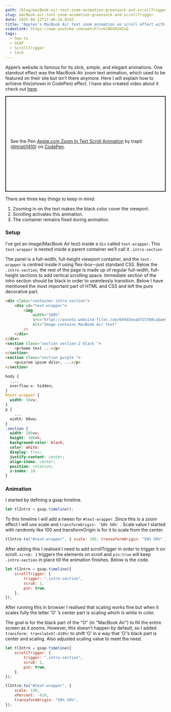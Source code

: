 ```yaml
---
path: /blog/macBook-air-text-zoom-animation-greensock-and-scrollTrigger/
slug: macBook-air-text-zoom-animation-greensock-and-scrollTrigger
date: 2025-04-12T17:46:24.033Z
title: "Apples's MacBook Air text zoom animation on scroll effect with GreenSock & ScrollTrigger"
videolink: https://www.youtube.com/watch?v=kl0GSH2mIsQ
tags:
  - how-to
  - GSAP
  - ScrollTrigger
  - tech
---
```


Apple’s website is famous for its slick, simple, and elegant animations. One standout effect was the MacBook Air zoom text animation, which used to be featured on their site but isn’t there anymore. Here I will explain how to achieve this(shown in CodePen) effect. I have also created video about it check out [here](https://youtu.be/QmGHzZETBgA?si=IxOBaqOomkfg1HRi).

<p class="codepen" data-height="300" data-slug-hash="QWJvxRE" data-pen-title="Apple.com Zoom In Text Scroll Animation" data-user="tripti1410" style="height: 300px; box-sizing: border-box; display: flex; align-items: center; justify-content: center; border: 2px solid; margin: 1em 0; padding: 1em;">
  <span>See the Pen <a href="https://codepen.io/tripti1410/pen/QWJvxRE">
  Apple.com Zoom In Text Scroll Animation</a> by trapti (<a href="https://codepen.io/tripti1410">@tripti1410</a>)
  on <a href="https://codepen.io">CodePen</a>.</span>
</p>
<script async src="https://public.codepenassets.com/embed/index.js"></script>

There are three key things to keep in mind:

1. Zooming in on the text makes the black color cover the viewport.
2. Scrolling activates this animation.
3. The container remains fixed during animation.

### Setup

I’ve got an image(MacBook Air text) inside a `div` called `text-wrapper`. This `text-wrapper` is nested inside a parent container we’ll call it `.intro-section`

The panel is a full-width, full-height viewport container, and the `text-wrapper` is centred inside it using flex-box—just standard CSS. Below the `.intro-section`, the rest of the page is made up of regular full-width, full-height sections to add vertical scrolling space. Immediate section of the intro section should be black in order to seamlessly transition. Below I have mentioned the most important part of HTML and CSS and left the pure decorative part.

```html
<div class="container intro-section">
	<div id="text-wrapper">
		<img
			width="100%"
			src="https://assets.website-files.com/649d3eeab715708cabae995a/649d4aa28aeae2926e9c6919_macbook-air-text.svg"
			alt="Image contains MacBook Air text"
		/>
	</div>
</div>
<section class="section section-2 black ">
	<p>Some text ...</p>
</section>
<section class="section purple ">
	<p>Lorem ipsum dolor, ...</p>
</section>
```

```css
body {
  ....
  overflow-x: hidden;
}
#text-wrapper {
  width: 50vw;
}
p {
	...
  width: 60vw;
}
.section {
  width: 100vw;
  height: 100vh;
  background-color: black;
  color: white;
  display: flex;
  justify-content: center;
  align-items: center;
  position: relative;
  z-index: 10
}
```

### Animation

I started by defining a gsap timeline.

```jsx
let tlIntro = gsap.timeline();
```

To this timeline I will add a tween for `#text-wrapper` .Since this is a zoom effect I will use scale and `transformOrigin: '50% 50%'` . Scale value I started with randomly like 100 and transformOrigin is for it to scale from the center.

```jsx
tlIntro.to("#text-wrapper", { scale: 100, transaformOrigin: "50% 50%" });
```

After adding this I realised I need to add scrollTrigger in order to trigger it on scroll. `scrub: 1` triggers the elements on scroll and `pin:true` will keep `.intro-section` in place till the animation finishes. Below is the code.

```jsx
let tlIntro = gsap.timeline({
	scrollTrigger: {
		trigger: ".intro-section",
		scrub: 1,
		pin: true,
	},
});
```

After running this in browser I realised that scaling works fine but when it scales fully the letter ‘O’ ‘s center part is scaling which is white in color.

The goal is for the black part of the "O" (in "MacBook Air") to fill the entire screen as it zooms. However, this doesn’t happen by default, so I added `transform: translateX(-410%)` to shift ‘O’ in a way that ‘O’’s black part is center and scaling. Also adjusted scaling value to meet the need.

```jsx
let tlIntro = gsap.timeline({
	scrollTrigger: {
		trigger: ".intro-section",
		scrub: 1,
		pin: true,
	},
});

tlIntro.to("#text-wrapper", {
	scale: 130,
	xPercent: -410,
	transaformOrigin: "50% 50%",
});
```
